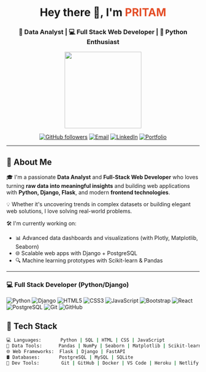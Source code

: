<h1 align="center">Hey there 👋, I'm <span style="color:#e44d26;">PRITAM</span></h1>
<h3 align="center">🚀 Data Analyst | 💻 Full Stack Web Developer | 🐍 Python Enthusiast</h3>

<p align="center">
  <img src="https://media.giphy.com/media/qgQUggAC3Pfv687qPC/giphy.gif" width="200px" />
</p>

<p align="center">
  <a href="https://github.com/Pritam-Panigrahi"><img alt="GitHub followers" src="https://img.shields.io/github/followers/yourusername?label=Follow&style=social"></a>
  <a href="mailto:sk9891281@gmail.com"><img alt="Email" src="https://img.shields.io/badge/Email-D14836?style=for-the-badge&logo=gmail&logoColor=white"></a>
  <a href="https://www.linkedin.com/in/pritampanigrahi?utm_source=share&utm_campaign=share_via&utm_content=profile&utm_medium=android_app"><img alt="LinkedIn" src="https://img.shields.io/badge/LinkedIn-blue?style=for-the-badge&logo=linkedin&logoColor=white"></a>
  <a href="https://yourportfolio.com"><img alt="Portfolio" src="https://img.shields.io/badge/Visit-Portfolio-green?style=for-the-badge&logo=firefox-browser"></a>
</p>

---

## 🧠 About Me

🎓 I'm a passionate **Data Analyst** and **Full-Stack Web Developer** who loves turning **raw data into meaningful insights** and building web applications with **Python, Django, Flask**, and modern **frontend technologies**.

💡 Whether it's uncovering trends in complex datasets or building elegant web solutions, I love solving real-world problems.

🛠️ I'm currently working on:
- 📊 Advanced data dashboards and visualizations (with Plotly, Matplotlib, Seaborn)
- 🌐 Scalable web apps with Django + PostgreSQL
- 🔍 Machine learning prototypes with Scikit-learn & Pandas

---

### 💻 Full Stack Developer (Python/Django)

![Python](https://img.shields.io/badge/-Python-3776AB?style=for-the-badge&logo=python&logoColor=white)
![Django](https://img.shields.io/badge/-Django-092E20?style=for-the-badge&logo=django&logoColor=white)
![HTML5](https://img.shields.io/badge/-HTML5-E34F26?style=for-the-badge&logo=html5&logoColor=white)
![CSS3](https://img.shields.io/badge/-CSS3-1572B6?style=for-the-badge&logo=css3&logoColor=white)
![JavaScript](https://img.shields.io/badge/-JavaScript-F7DF1E?style=for-the-badge&logo=javascript&logoColor=black)
![Bootstrap](https://img.shields.io/badge/-Bootstrap-7952B3?style=for-the-badge&logo=bootstrap&logoColor=white)
![React](https://img.shields.io/badge/-React-61DAFB?style=for-the-badge&logo=react&logoColor=black)
![PostgreSQL](https://img.shields.io/badge/-PostgreSQL-336791?style=for-the-badge&logo=postgresql&logoColor=white)
![Git](https://img.shields.io/badge/-Git-F05032?style=for-the-badge&logo=git&logoColor=white)
![GitHub](https://img.shields.io/badge/-GitHub-181717?style=for-the-badge&logo=github&logoColor=white)


## 🚀 Tech Stack

```bash
💻 Languages:       Python | SQL | HTML | CSS | JavaScript
🧠 Data Tools:      Pandas | NumPy | Seaborn | Matplotlib | Scikit-learn | Excel
🌐 Web Frameworks:  Flask | Django | FastAPI
🛢️ Databases:       PostgreSQL | MySQL | SQLite
🔧 Dev Tools:        Git | GitHub | Docker | VS Code | Heroku | Netlify

